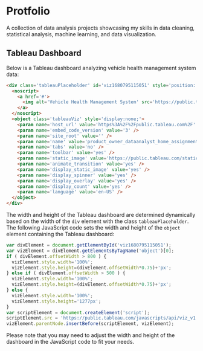 # Protfolio
A collection of data analysis projects showcasing my skills in data cleaning, statistical analysis, machine learning, and data visualization.
## Tableau Dashboard

Below is a Tableau dashboard analyzing vehicle health management system data:

```html
<div class='tableauPlaceholder' id='viz1680795115051' style='position: relative'>
  <noscript>
    <a href='#'>
      <img alt='Vehicle Health Management System' src='https://public.tableau.com/static/images/pr/product_owner_dataanalyst_home_assignment/VehicleHealthManagementSystem/1_rss.png' style='border: none' />
    </a>
  </noscript>
  <object class='tableauViz' style='display:none;'>
    <param name='host_url' value='https%3A%2F%2Fpublic.tableau.com%2F' />
    <param name='embed_code_version' value='3' />
    <param name='site_root' value='' />
    <param name='name' value='product_owner_dataanalyst_home_assignment&#47;VehicleHealthManagementSystem' />
    <param name='tabs' value='no' />
    <param name='toolbar' value='yes' />
    <param name='static_image' value='https://public.tableau.com/static/images/pr/product_owner_dataanalyst_home_assignment/VehicleHealthManagementSystem/1.png' />
    <param name='animate_transition' value='yes' />
    <param name='display_static_image' value='yes' />
    <param name='display_spinner' value='yes' />
    <param name='display_overlay' value='yes' />
    <param name='display_count' value='yes' />
    <param name='language' value='en-US' />
  </object>
</div>
```

The width and height of the Tableau dashboard are determined dynamically based on the width of the `div` element with the class `tableauPlaceholder`. The following JavaScript code sets the width and height of the `object` element containing the Tableau dashboard:

```javascript
var divElement = document.getElementById('viz1680795115051');
var vizElement = divElement.getElementsByTagName('object')[0];
if ( divElement.offsetWidth > 800 ) {
  vizElement.style.width='100%';
  vizElement.style.height=(divElement.offsetWidth*0.75)+'px';
} else if ( divElement.offsetWidth > 500 ) {
  vizElement.style.width='100%';
  vizElement.style.height=(divElement.offsetWidth*0.75)+'px';
} else {
  vizElement.style.width='100%';
  vizElement.style.height='1277px';
}
var scriptElement = document.createElement('script');
scriptElement.src = 'https://public.tableau.com/javascripts/api/viz_v1.js';
vizElement.parentNode.insertBefore(scriptElement, vizElement);
```

Please note that you may need to adjust the width and height of the dashboard in the JavaScript code to fit your needs.



